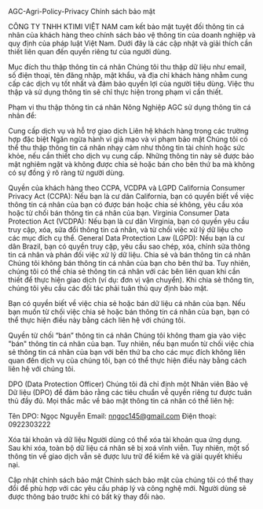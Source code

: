 AGC-Agri-Policy-Privacy
Chính sách bảo mật

CÔNG TY TNHH KTIMI VIỆT NAM cam kết bảo mật tuyệt đối thông tin cá nhân của khách hàng theo chính sách bảo vệ thông tin của doanh nghiệp và quy định của pháp luật Việt Nam. Dưới đây là các cập nhật và giải thích cần thiết liên quan đến quyền riêng tư của người dùng.

Mục đích thu thập thông tin cá nhân
Chúng tôi thu thập dữ liệu như email, số điện thoại, tên đăng nhập, mật khẩu, và địa chỉ khách hàng nhằm cung cấp các dịch vụ tốt nhất và đảm bảo quyền lợi của người tiêu dùng. Việc thu thập và sử dụng thông tin sẽ chỉ thực hiện trong phạm vi cần thiết.

Phạm vi thu thập thông tin cá nhân
Nông Nghiệp AGC sử dụng thông tin cá nhân để:

Cung cấp dịch vụ và hỗ trợ giao dịch
Liên hệ khách hàng trong các trường hợp đặc biệt
Ngăn ngừa hành vi giả mạo và vi phạm bảo mật
Chúng tôi có thể thu thập thông tin cá nhân nhạy cảm như thông tin tài chính hoặc sức khỏe, nếu cần thiết cho dịch vụ cung cấp. Những thông tin này sẽ được bảo mật nghiêm ngặt và không được chia sẻ hoặc bán cho bên thứ ba mà không có sự đồng ý rõ ràng từ người dùng.

Quyền của khách hàng theo CCPA, VCDPA và LGPD
California Consumer Privacy Act (CCPA): Nếu bạn là cư dân California, bạn có quyền biết về việc thông tin cá nhân của bạn có được bán hoặc chia sẻ không, yêu cầu xóa hoặc từ chối bán thông tin cá nhân của bạn.
Virginia Consumer Data Protection Act (VCDPA): Nếu bạn là cư dân Virginia, bạn có quyền yêu cầu truy cập, xóa, sửa đổi thông tin cá nhân, và từ chối việc xử lý dữ liệu cho các mục đích cụ thể.
General Data Protection Law (LGPD): Nếu bạn là cư dân Brazil, bạn có quyền truy cập, yêu cầu sao chép, xóa, chỉnh sửa thông tin cá nhân và phản đối việc xử lý dữ liệu.
Chia sẻ và bán thông tin cá nhân
Chúng tôi không bán thông tin cá nhân của bạn cho bên thứ ba. Tuy nhiên, chúng tôi có thể chia sẻ thông tin cá nhân với các bên liên quan khi cần thiết để thực hiện giao dịch (ví dụ: đơn vị vận chuyển). Khi chia sẻ thông tin, chúng tôi yêu cầu các đối tác phải tuân thủ quy định bảo mật.

Bạn có quyền biết về việc chia sẻ hoặc bán dữ liệu cá nhân của bạn. Nếu bạn muốn từ chối việc chia sẻ hoặc bán thông tin cá nhân của bạn, bạn có thể thực hiện điều này bằng cách liên hệ với chúng tôi.

Quyền từ chối “bán” thông tin cá nhân
Chúng tôi không tham gia vào việc "bán" thông tin cá nhân của bạn. Tuy nhiên, nếu bạn muốn từ chối việc chia sẻ thông tin cá nhân của bạn với bên thứ ba cho các mục đích không liên quan đến dịch vụ của chúng tôi, bạn có thể thực hiện điều này bằng cách liên hệ với chúng tôi.

DPO (Data Protection Officer)
Chúng tôi đã chỉ định một Nhân viên Bảo vệ Dữ liệu (DPO) để đảm bảo rằng các tiêu chuẩn về quyền riêng tư được tuân thủ đầy đủ. Mọi thắc mắc về bảo mật thông tin cá nhân có thể liên hệ:

Tên DPO: Ngọc Nguyễn
Email: nngoc145@gmail.com
Điện thoại: 0922303222

Xóa tài khoản và dữ liệu
Người dùng có thể xóa tài khoản qua ứng dụng. Sau khi xóa, toàn bộ dữ liệu cá nhân sẽ bị xoá vĩnh viễn. Tuy nhiên, một số thông tin về giao dịch vẫn sẽ được lưu trữ để kiểm kê và giải quyết khiếu nại.

Cập nhật chính sách bảo mật
Chính sách bảo mật của chúng tôi có thể thay đổi để phù hợp với các yêu cầu pháp lý và công nghệ mới. Người dùng sẽ được thông báo trước khi có bất kỳ thay đổi nào.
